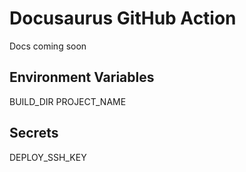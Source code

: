 # Docusaurus GitHub Action

Docs coming soon

## Environment Variables

BUILD_DIR
PROJECT_NAME

## Secrets
DEPLOY_SSH_KEY
